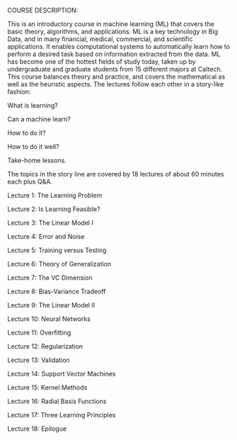 COURSE DESCRIPTION:

This is an introductory course in machine learning (ML) that covers the basic theory, algorithms, and applications. ML is a key technology in Big Data, and in many financial, medical, commercial, and scientific applications. It enables computational systems to automatically learn how to perform a desired task based on information extracted from the data. ML has become one of the hottest fields of study today, taken up by undergraduate and graduate students from 15 different majors at Caltech. This course balances theory and practice, and covers the mathematical as well as the heuristic aspects. The lectures follow each other in a story-like fashion:

What is learning?

Can a machine learn?

How to do it?

How to do it well?

Take-home lessons.


The topics in the story line are covered by 18 lectures of about 60 minutes each plus Q&A.


Lecture 1: The Learning Problem

Lecture 2: Is Learning Feasible?

Lecture 3: The Linear Model I

Lecture 4: Error and Noise

Lecture 5: Training versus Testing

Lecture 6: Theory of Generalization

Lecture 7: The VC Dimension

Lecture 8: Bias-Variance Tradeoff

Lecture 9: The Linear Model II

Lecture 10: Neural Networks

Lecture 11: Overfitting

Lecture 12: Regularization

Lecture 13: Validation

Lecture 14: Support Vector Machines

Lecture 15: Kernel Methods

Lecture 16: Radial Basis Functions

Lecture 17: Three Learning Principles

Lecture 18: Epilogue
